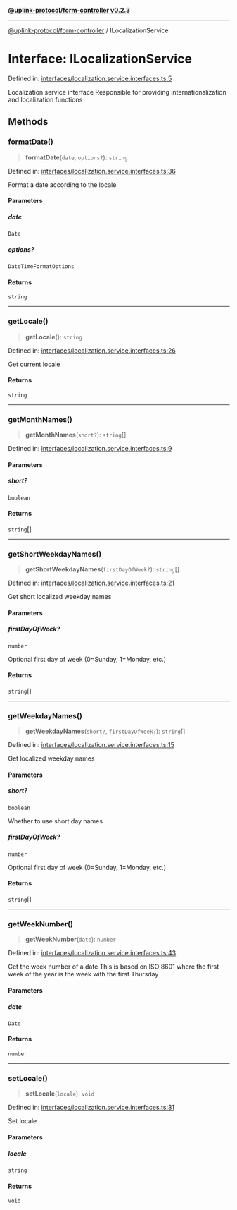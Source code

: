 [**@uplink-protocol/form-controller v0.2.3**](../README.md)

***

[@uplink-protocol/form-controller](../globals.md) / ILocalizationService

# Interface: ILocalizationService

Defined in: [interfaces/localization.service.interfaces.ts:5](https://github.com/jmkcoder/uplink-protocol-calendar/blob/dfbd1d9163b3335ef17060f21cb7756b2a9c621d/src/interfaces/localization.service.interfaces.ts#L5)

Localization service interface
Responsible for providing internationalization and localization functions

## Methods

### formatDate()

> **formatDate**(`date`, `options?`): `string`

Defined in: [interfaces/localization.service.interfaces.ts:36](https://github.com/jmkcoder/uplink-protocol-calendar/blob/dfbd1d9163b3335ef17060f21cb7756b2a9c621d/src/interfaces/localization.service.interfaces.ts#L36)

Format a date according to the locale

#### Parameters

##### date

`Date`

##### options?

`DateTimeFormatOptions`

#### Returns

`string`

***

### getLocale()

> **getLocale**(): `string`

Defined in: [interfaces/localization.service.interfaces.ts:26](https://github.com/jmkcoder/uplink-protocol-calendar/blob/dfbd1d9163b3335ef17060f21cb7756b2a9c621d/src/interfaces/localization.service.interfaces.ts#L26)

Get current locale

#### Returns

`string`

***

### getMonthNames()

> **getMonthNames**(`short?`): `string`[]

Defined in: [interfaces/localization.service.interfaces.ts:9](https://github.com/jmkcoder/uplink-protocol-calendar/blob/dfbd1d9163b3335ef17060f21cb7756b2a9c621d/src/interfaces/localization.service.interfaces.ts#L9)

#### Parameters

##### short?

`boolean`

#### Returns

`string`[]

***

### getShortWeekdayNames()

> **getShortWeekdayNames**(`firstDayOfWeek?`): `string`[]

Defined in: [interfaces/localization.service.interfaces.ts:21](https://github.com/jmkcoder/uplink-protocol-calendar/blob/dfbd1d9163b3335ef17060f21cb7756b2a9c621d/src/interfaces/localization.service.interfaces.ts#L21)

Get short localized weekday names

#### Parameters

##### firstDayOfWeek?

`number`

Optional first day of week (0=Sunday, 1=Monday, etc.)

#### Returns

`string`[]

***

### getWeekdayNames()

> **getWeekdayNames**(`short?`, `firstDayOfWeek?`): `string`[]

Defined in: [interfaces/localization.service.interfaces.ts:15](https://github.com/jmkcoder/uplink-protocol-calendar/blob/dfbd1d9163b3335ef17060f21cb7756b2a9c621d/src/interfaces/localization.service.interfaces.ts#L15)

Get localized weekday names

#### Parameters

##### short?

`boolean`

Whether to use short day names

##### firstDayOfWeek?

`number`

Optional first day of week (0=Sunday, 1=Monday, etc.)

#### Returns

`string`[]

***

### getWeekNumber()

> **getWeekNumber**(`date`): `number`

Defined in: [interfaces/localization.service.interfaces.ts:43](https://github.com/jmkcoder/uplink-protocol-calendar/blob/dfbd1d9163b3335ef17060f21cb7756b2a9c621d/src/interfaces/localization.service.interfaces.ts#L43)

Get the week number of a date
This is based on ISO 8601 where the first week of the year is the week with the first Thursday

#### Parameters

##### date

`Date`

#### Returns

`number`

***

### setLocale()

> **setLocale**(`locale`): `void`

Defined in: [interfaces/localization.service.interfaces.ts:31](https://github.com/jmkcoder/uplink-protocol-calendar/blob/dfbd1d9163b3335ef17060f21cb7756b2a9c621d/src/interfaces/localization.service.interfaces.ts#L31)

Set locale

#### Parameters

##### locale

`string`

#### Returns

`void`
